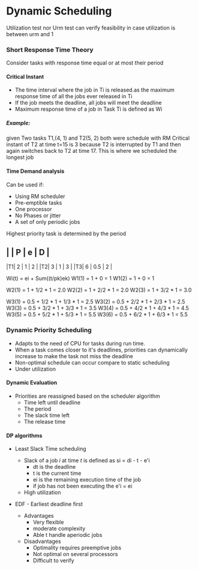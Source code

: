 Dynamic Scheduling
=================

 Utilization test nor Urm test can verify feasibility in case utilization is between urm and 1


### Short Response Time Theory

Consider tasks with response time equal or at most their period
#### Critical Instant
- The time interval where the job in Ti is released.as the maximum response time of all the jobs ever released in Ti
- If the job meets the deadline, all jobs will meet the deadline
- Maximum response time of a job in Task Ti is defined as Wi

##### Example:
 given Two tasks T1,(4, 1) and T2(5, 2) both were schedule with RM
 Critical instant of T2 at time t=15 is 3 because T2 is interrupted by T1 and then again switches back to T2 at time 17. This is where we scheduled the longest job

#### Time Demand analysis
Can be used if:
 - Using RM scheduler
 - Pre-emptible tasks
 - One processor
 - No Phases or jitter
 - A set of only periodic jobs

Highest priority task is determined by the period

|  | P | e | D |
----------------
|T1| 2 | 1 | 2 |
|T2| 3 | 1 | 3 |
|T3| 6 | 0.5 | 2 |

Wi(t) = ei + Sum((t/pk)ek)
W1(1) = 1 + 0 = 1
W1(2) = 1 + 0 = 1

W2(1) = 1 + 1/2 * 1 = 2.0
W2(2) = 1 + 2/2 * 1 = 2.0
W2(3) = 1 + 3/2 * 1 = 3.0

W3(1) = 0.5 + 1/2 * 1 + 1/3 * 1 = 2.5
W3(2) = 0.5 + 2/2 * 1 + 2/3 * 1 = 2.5
W3(3) = 0.5 + 3/2 * 1 + 3/3 * 1 = 3.5
W3(4) = 0.5 + 4/2 * 1 + 4/3 * 1 = 4.5
W3(5) = 0.5 + 5/2 * 1 + 5/3 * 1 = 5.5
W3(6) = 0.5 + 6/2 * 1 + 6/3 * 1 = 5.5


### Dynamic Priority Scheduling

- Adapts to the need of CPU for tasks during run time.
- When a task comes closer to it's deadlines, priorities can dynamically increase to make the task not miss the deadline
- Non-optimal schedule can occur compare to static scheduling
 - Under utilization

#### Dynamic Evaluation

- Priorities are reassigned based on the scheduler algorithm
  - Time left until deadline
  - The period
  - The slack time left
  - The release time

#### DP algorithms

- Least Slack Time scheduling
  - Slack of a job _i_ at time _t_ is defined as  si = di - t - e'i
    - dt is the deadline
    - t is the current time
    - ei is the remaining execution time of the job
    - if job has not been executing the e'i = ei
  - High utilization

- EDF - Earliest deadline first
  - Advantages
    - Very flexible
    - moderate complexity
    - Able t handle aperiodic jobs
  - Disadvantages
    - Optimality requires preemptive jobs
    - Not optimal on several processors
    - Difficult to verify


